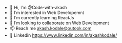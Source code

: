- 👋 Hi, I’m @Code-with-akash
- 👀 I’m interested in Web Developemnt
- 🌱 I’m currently learning ReactJs
- 💞️ I’m looking to collaborate on Web Development
- 📫 Reach me akash.kodale@outook.com
- 🌱 Linkedin https://www.linkedin.com/in/akashkodale/
